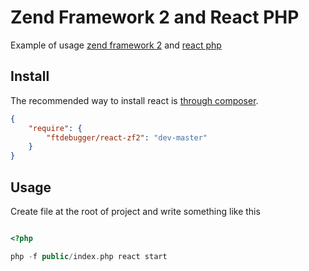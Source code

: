 # Zend Framework 2 and React PHP

Example of usage [zend framework 2](https://github.com/zendframework/zf2) and [react php](https://github.com/reactphp/react)

## Install

The recommended way to install react is [through composer](http://getcomposer.org).

```JSON
{
    "require": {
        "ftdebugger/react-zf2": "dev-master"
    }
}
```

## Usage

Create file at the root of project and write something like this

```PHP

<?php

php -f public/index.php react start

```